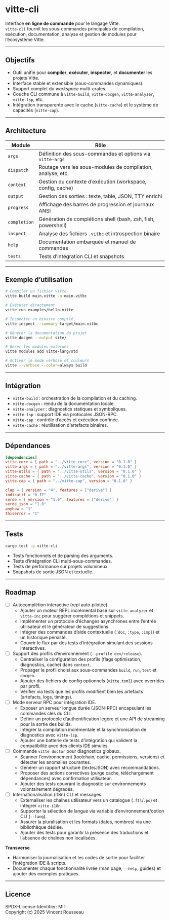 

# vitte-cli

Interface **en ligne de commande** pour le langage Vitte.  
`vitte-cli` fournit les sous-commandes principales de compilation, exécution, documentation, analyse et gestion de modules pour l’écosystème Vitte.

---

## Objectifs

- Outil unifié pour **compiler**, **exécuter**, **inspecter**, et **documenter** les projets Vitte.  
- Interface stable et extensible (sous-commandes dynamiques).  
- Support complet du *workspace* multi-crates.  
- Couche CLI commune à `vitte-build`, `vitte-docgen`, `vitte-analyzer`, `vitte-lsp`, etc.  
- Intégration transparente avec le cache (`vitte-cache`) et le système de capacités (`vitte-cap`).

---

## Architecture

| Module        | Rôle |
|---------------|------|
| `args`        | Définition des sous-commandes et options via `vitte-args` |
| `dispatch`    | Routage vers les sous-modules de compilation, analyse, etc. |
| `context`     | Gestion du contexte d’exécution (workspace, config, cache) |
| `output`      | Gestion des sorties : texte, table, JSON, TTY enrichi |
| `progress`    | Affichage des barres de progression et journaux ANSI |
| `completion`  | Génération de complétions shell (bash, zsh, fish, powershell) |
| `inspect`     | Analyse des fichiers `.vitbc` et introspection binaire |
| `help`        | Documentation embarquée et manuel de commandes |
| `tests`       | Tests d’intégration CLI et snapshots |

---

## Exemple d’utilisation

```bash
# Compiler un fichier Vitte
vitte build main.vitte -o main.vitbc

# Exécuter directement
vitte run examples/hello.vitte

# Inspecter un binaire compilé
vitte inspect --summary target/main.vitbc

# Générer la documentation du projet
vitte docgen --output site/

# Gérer les modules externes
vitte modules add vitte-lang/std

# Activer le mode verbose et couleurs
vitte --verbose --color=always build
```

---

## Intégration

- `vitte-build` : orchestration de la compilation et du caching.  
- `vitte-docgen` : rendu de la documentation locale.  
- `vitte-analyzer` : diagnostics statiques et symboliques.  
- `vitte-lsp` : support IDE via protocoles JSON-RPC.  
- `vitte-cap` : contrôle d’accès et exécution confinée.  
- `vitte-cache` : réutilisation d’artefacts binaires.

---

## Dépendances

```toml
[dependencies]
vitte-core = { path = "../vitte-core", version = "0.1.0" }
vitte-args = { path = "../vitte-args", version = "0.1.0" }
vitte-utils = { path = "../vitte-utils", version = "0.1.0" }
vitte-cache = { path = "../vitte-cache", version = "0.1.0" }
vitte-cap = { path = "../vitte-cap", version = "0.1.0" }

clap = { version = "4", features = ["derive"] }
indicatif = "0.17"
serde = { version = "1.0", features = ["derive"] }
serde_json = "1.0"
anyhow = "1"
thiserror = "1"
```

---

## Tests

```bash
cargo test -p vitte-cli
```

- Tests fonctionnels et de parsing des arguments.  
- Tests d’intégration CLI multi-sous-commandes.  
- Tests de performance sur projets volumineux.  
- Snapshots de sortie JSON et textuelle.

---

## Roadmap

- [ ] Autocomplétion interactive (repl auto‑pilotée).  
  - Ajouter un moteur REPL incrémental basé sur `vitte-analyzer` et `vitte-inc` pour suggérer complétions et snippets.
  - Implémenter un protocole d’échanges asynchrones entre l’entrée utilisateur et le générateur de suggestions.
  - Intégrer des commandes d’aide contextuelle (`:doc`, `:type`, `:impl`) et un historique persisté.
  - Couvrir le flux par des tests d’intégration simulant des sessions interactives.
- [ ] Support des profils d’environnement (`--profile dev/release`).  
  - Centraliser la configuration des profils (flags optimisation, diagnostics, cache) dans `context`.
  - Propager le profil choisi aux sous-commandes `build`, `run`, `test` et `docgen`.
  - Ajouter des fichiers de config optionnels (`vitte.toml`) avec overrides par profil.
  - Vérifier via tests que les profils modifient bien les artefacts (artefacts, logs, timings).
- [ ] Mode serveur RPC pour intégration IDE.  
  - Exposer un serveur longue durée (JSON-RPC) encapsulant les commandes clés du CLI.
  - Définir un protocole d’authentification légère et une API de streaming pour la sortie des builds.
  - Intégrer la compilation incrémentale et la synchronisation de diagnostics avec `vitte-lsp`.
  - Ajouter une batterie de tests d’intégration qui valident la compatibilité avec des clients IDE simulés.
- [ ] Commande `vitte doctor` pour diagnostics globaux.  
  - Scanner l’environnement (toolchain, cache, permissions, versions) et détecter les anomalies courantes.
  - Générer un rapport structuré (texte/JSON) avec recommandations.
  - Proposer des actions correctives (purge cache, téléchargement dépendances) avec confirmation utilisateur.
  - Ajouter des tests couvrant le diagnostic sur environnements volontairement dégradés.
- [ ] Internationalisation (i18n) CLI et messages.
  - Externaliser les chaînes utilisateur vers un catalogue (`.ftl`/`.po`) et intégrer `vitte-i18n`.
  - Supporter la sélection de langue via variable d’environnement/option CLI (`--lang`).
  - Assurer la pluralisation et les formats (dates, nombres) via une bibliothèque dédiée.
  - Ajouter des tests pour garantir la présence des traductions et l’absence de chaînes non localisées.

**Transverse**
- Harmoniser la journalisation et les codes de sortie pour faciliter l’intégration IDE & scripts.
- Documenter chaque fonctionnalité livrée (man page, `--help`, guides) et ajouter des exemples pratiques.

---

## Licence

SPDX-License-Identifier: MIT  
Copyright (c) 2025 Vincent Rousseau

